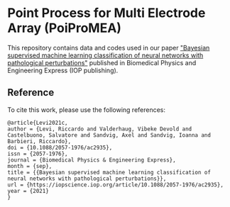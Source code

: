 # Point Process for Multi Electrode Array (PoiProMEA)

This repository contains data and codes used in our paper ["Bayesian supervised machine learning classification of neural networks with pathological perturbations"](https://iopscience.iop.org/article/10.1088/2057-1976/ac2935) published in Biomedical Physics and Engineering Express (IOP publishing).



## Reference

To cite this work, please use the following references:
```
@article{Levi2021c,
author = {Levi, Riccardo and Valderhaug, Vibeke Devold and Castelbuono, Salvatore and Sandvig, Axel and Sandvig, Ioanna and Barbieri, Riccardo},
doi = {10.1088/2057-1976/ac2935},
issn = {2057-1976},
journal = {Biomedical Physics & Engineering Express},
month = {sep},
title = {{Bayesian supervised machine learning classification of neural networks with pathological perturbations}},
url = {https://iopscience.iop.org/article/10.1088/2057-1976/ac2935},
year = {2021}
}

```



